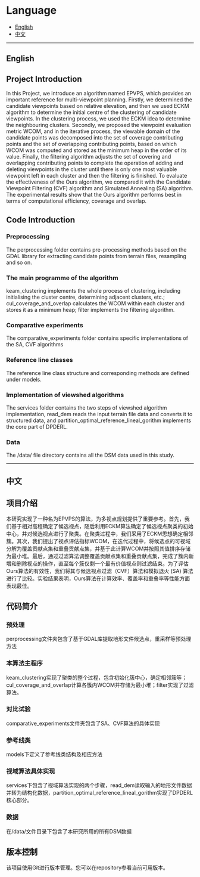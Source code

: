 # Language

- [English](#english)
- [中文](#中文)

---

## English
## Project Introduction
In this Project, we introduce an algorithm named EPVPS, which provides an important reference for multi-viewpoint planning. Firstly, we determined the candidate viewpoints based on relative elevation, and then we used ECKM algorithm to determine the initial centre of the clustering of candidate viewpoints. In the clustering process, we used the ECKM idea to determine the neighbouring clusters. Secondly, we proposed the viewpoint evaluation metric WCOM, and in the iterative process, the viewable domain of the candidate points was decomposed into the set of coverage contributing points and the set of overlapping contributing points, based on which WCOM was computed and stored as the minimum heap in the order of its value. Finally, the filtering algorithm adjusts the set of covering and overlapping contributing points to complete the operation of adding and deleting viewpoints in the cluster until there is only one most valuable viewpoint left in each cluster and then the filtering is finished. To evaluate the effectiveness of the Ours algorithm, we compared it with the Candidate Viewpoint Filtering (CVF) algorithm and Simulated Annealing (SA) algorithm. The experimental results show that the Ours algorithm performs best in terms of computational efficiency, coverage and overlap.

## Code Introduction
### Preprocessing
The perprocessing folder contains pre-processing methods based on the GDAL library for extracting candidate points from terrain files, resampling and so on.
### The main programme of the algorithm
keam_clustering implements the whole process of clustering, including initialising the cluster centre, determining adjacent clusters, etc.; cul_coverage_and_overlap calculates the WCOM within each cluster and stores it as a minimum heap; filter implements the filtering algorithm.
### Comparative experiments
The comparative_experiments folder contains specific implementations of the SA, CVF algorithms
### Reference line classes
The reference line class structure and corresponding methods are defined under models.
### Implementation of viewshed algorithms
The services folder contains the two steps of viewshed algorithm implementation, read_dem reads the input terrain file data and converts it to structured data, and partition_optimal_reference_lineal_gorithm implements the core part of DPDERL.
### Data
The /data/ file directory contains all the DSM data used in this study.

---

## 中文

## 项目介绍
本研究实现了一种名为EPVPS的算法，为多视点规划提供了重要参考。首先，我们基于相对高程确定了候选视点，随后利用ECKM算法确定了候选视点聚类的初始中心，并对候选视点进行了聚类。在聚类过程中，我们采用了ECKM思想确定相邻簇。其次，我们提出了视点评估指标WCOM，在迭代过程中，将候选点的可视域分解为覆盖贡献点集和重叠贡献点集，并基于此计算WCOM并按照其值排序存储为最小堆。最后，通过过滤算法调整覆盖贡献点集和重叠贡献点集，完成了簇内新增和删除视点的操作，直至每个簇仅剩一个最有价值视点则过滤结束。为了评估Ours算法的有效性，我们将其与候选视点过滤（CVF）算法和模拟退火 (SA) 算法进行了比较。实验结果表明，Ours算法在计算效率、覆盖率和重叠率等性能方面表现最佳。

## 代码简介
### 预处理
perprocessing文件夹包含了基于GDAL库提取地形文件候选点，重采样等预处理方法
### 本算法主程序
keam_clustering实现了聚类的整个过程，包含初始化簇中心，确定相邻簇等；cul_coverage_and_overlap计算各簇内WCOM并存储为最小堆；filter实现了过滤算法。
### 对比试验
comparative_experiments文件夹包含了SA、CVF算法的具体实现
### 参考线类
models下定义了参考线类结构及相应方法
### 视域算法具体实现
services下包含了视域算法实现的两个步骤，read_dem读取输入的地形文件数据并转为结构化数据，partition_optimal_reference_lineal_gorithm实现了DPDERL核心部分。
### 数据
在/data/文件目录下包含了本研究所用的所有DSM数据


## 版本控制

该项目使用Git进行版本管理。您可以在repository参看当前可用版本。
